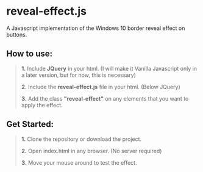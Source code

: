 # reveal-effect.js

A Javascript implementation of the Windows 10 border reveal effect on buttons.

How to use:
-------------

> **1.** Include **JQuery** in your html. (I will make it Vanilla Javascript only in a later version, but for now, this is necessary)
>
> **2.** Include the **reveal-effect.js** file in your html. (Below JQuery)
>
> **3.** Add the class **"reveal-effect"** on any elements that you want to apply the effect.


Get Started:
-------------

> **1.** Clone the repository or download the project.
>
> **2.** Open index.html in any browser. (No server required)
>
> **3.** Move your mouse around to test the effect.
